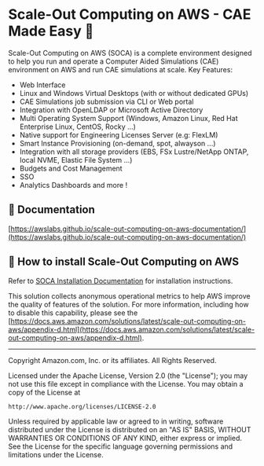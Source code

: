 # Scale-Out Computing on AWS - CAE Made Easy :palm_tree:

Scale-Out Computing on AWS (SOCA) is a complete environment designed to help you run and operate a Computer Aided Simulations (CAE) environment on AWS and run CAE simulations at scale.
Key Features:

- Web Interface
- Linux and Windows Virtual Desktops (with or without dedicated GPUs)
- CAE Simulations job submission via CLI or Web portal
- Integration with OpenLDAP or Microsoft Active Directory
- Multi Operating System Support (Windows, Amazon Linux, Red Hat Enterprise Linux, CentOS, Rocky ...)
- Native support for Engineering Licenses Server (e.g: FlexLM)
- Smart Instance Provisioning (on-demand, spot, alwayson ...)
- Integration with all storage providers (EBS, FSx Lustre/NetApp ONTAP, local NVME, Elastic File System ...)
- Budgets and Cost Management
- SSO
- Analytics Dashboards and more ! 

## :book: Documentation

[https://awslabs.github.io/scale-out-computing-on-aws-documentation/](https://awslabs.github.io/scale-out-computing-on-aws-documentation/)

## :rocket: How to install Scale-Out Computing on AWS

Refer to [SOCA Installation Documentation](https://awslabs.github.io/scale-out-computing-on-aws-documentation/documentation/01-install-soca-cluster/) for installation instructions.


This solution collects anonymous operational metrics to help AWS improve the quality of features of the solution. For more information, including how to disable this capability, please see the [https://docs.aws.amazon.com/solutions/latest/scale-out-computing-on-aws/appendix-d.html](https://docs.aws.amazon.com/solutions/latest/scale-out-computing-on-aws/appendix-d.html).

***

Copyright Amazon.com, Inc. or its affiliates. All Rights Reserved.

Licensed under the Apache License, Version 2.0 (the "License");
you may not use this file except in compliance with the License.
You may obtain a copy of the License at

    http://www.apache.org/licenses/LICENSE-2.0

Unless required by applicable law or agreed to in writing, software
distributed under the License is distributed on an "AS IS" BASIS,
WITHOUT WARRANTIES OR CONDITIONS OF ANY KIND, either express or implied.
See the License for the specific language governing permissions and
limitations under the License.